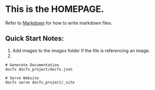 # This is the **HOMEPAGE**.
Refer to [Markdown](http://daringfireball.net/projects/markdown/) for how to write markdown files.

## Quick Start Notes:
1. Add images to the *images* folder if the file is referencing an image.
1. 

```
# Generate Documentation
docfx docfx_project/docfx.json

# Serve Website
docfx serve docfx_project/_site
```
